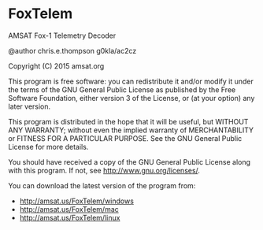 # FoxTelem
AMSAT Fox-1 Telemetry Decoder

 @author chris.e.thompson g0kla/ac2cz
 
 Copyright (C) 2015 amsat.org

 This program is free software: you can redistribute it and/or modify
 it under the terms of the GNU General Public License as published by
 the Free Software Foundation, either version 3 of the License, or
 (at your option) any later version.
 
 This program is distributed in the hope that it will be useful,
 but WITHOUT ANY WARRANTY; without even the implied warranty of
 MERCHANTABILITY or FITNESS FOR A PARTICULAR PURPOSE.  See the
 GNU General Public License for more details.
 
 You should have received a copy of the GNU General Public License
 along with this program.  If not, see <http://www.gnu.org/licenses/>.
 
You can download the latest version of the program from: 
* http://amsat.us/FoxTelem/windows
* http://amsat.us/FoxTelem/mac
* http://amsat.us/FoxTelem/linux
